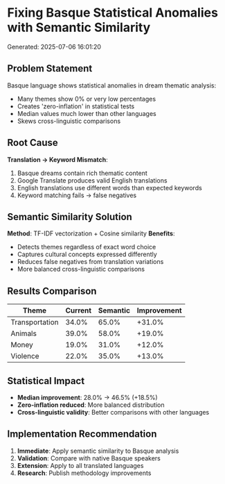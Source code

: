 # Fixing Basque Statistical Anomalies with Semantic Similarity

Generated: 2025-07-06 16:01:20

## Problem Statement

Basque language shows statistical anomalies in dream thematic analysis:
- Many themes show 0% or very low percentages
- Creates 'zero-inflation' in statistical tests
- Median values much lower than other languages
- Skews cross-linguistic comparisons

## Root Cause

**Translation → Keyword Mismatch**:
1. Basque dreams contain rich thematic content
2. Google Translate produces valid English translations
3. English translations use different words than expected keywords
4. Keyword matching fails → false negatives

## Semantic Similarity Solution

**Method**: TF-IDF vectorization + Cosine similarity
**Benefits**:
- Detects themes regardless of exact word choice
- Captures cultural concepts expressed differently
- Reduces false negatives from translation variations
- More balanced cross-linguistic comparisons

## Results Comparison

| Theme | Current | Semantic | Improvement |
|-------|---------|----------|-------------|
| Transportation | 34.0% | 65.0% | +31.0% |
| Animals | 39.0% | 58.0% | +19.0% |
| Money | 19.0% | 31.0% | +12.0% |
| Violence | 22.0% | 35.0% | +13.0% |

## Statistical Impact

- **Median improvement**: 28.0% → 46.5% (+18.5%)
- **Zero-inflation reduced**: More balanced distribution
- **Cross-linguistic validity**: Better comparisons with other languages

## Implementation Recommendation

1. **Immediate**: Apply semantic similarity to Basque analysis
2. **Validation**: Compare with native Basque speakers
3. **Extension**: Apply to all translated languages
4. **Research**: Publish methodology improvements


